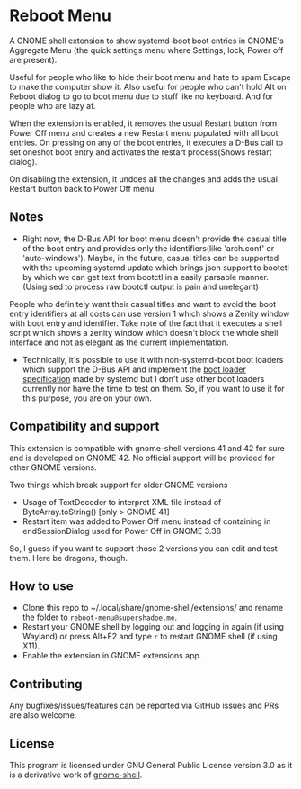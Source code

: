 # Reboot Menu
A GNOME shell extension to show systemd-boot boot entries in GNOME's Aggregate Menu (the quick settings menu where Settings, lock, Power off are present).

Useful for people who like to hide their boot menu and hate to spam Escape to make the computer show it.
Also useful for people who can't hold Alt on Reboot dialog to go to boot menu due to stuff like no keyboard.
And for people who are lazy af.

When the extension is enabled, it removes the usual Restart button from Power Off menu and creates a new Restart menu populated with all boot entries.
On pressing on any of the boot entries, it executes a D-Bus call to set oneshot boot entry and activates the restart process(Shows restart dialog).

On disabling the extension, it undoes all the changes and adds the usual Restart button back to Power Off menu.

## Notes
- Right now, the D-Bus API for boot menu doesn't provide the casual title of the boot entry and provides only the identifiers(like 'arch.conf' or 'auto-windows').
Maybe, in the future, casual titles can be supported with the upcoming systemd update which brings json support to bootctl by which we can get text from bootctl
in a easily parsable manner. (Using sed to process raw bootctl output is pain and unelegant)

People who definitely want their casual titles and want to avoid the boot entry identifiers at all costs can use version 1 which shows a Zenity window with boot
entry and identifier. Take note of the fact that it executes a shell script which shows a zenity window which doesn't block the whole shell interface and not as
elegant as the current implementation.

- Technically, it's possible to use it with non-systemd-boot boot loaders which support the D-Bus API and implement the [boot loader specification](https://systemd.io/BOOT_LOADER_SPECIFICATION) made by systemd but I don't use other boot loaders currently nor have the time to test on them. So, if you want to use it for this
purpose, you are on your own.

## Compatibility and support
This extension is compatible with gnome-shell versions 41 and 42 for sure and is developed on GNOME 42.
No official support will be provided for other GNOME versions.

Two things which break support for older GNOME versions
- Usage of TextDecoder to interpret XML file instead of ByteArray.toString() [only > GNOME 41]
- Restart item was added to Power Off menu instead of containing in endSessionDialog used for Power Off in GNOME 3.38

So, I guess if you want to support those 2 versions you can edit and test them. Here be dragons, though.

## How to use
- Clone this repo to ~/.local/share/gnome-shell/extensions/ and rename the folder to `reboot-menu@supershadoe.me`.
- Restart your GNOME shell by logging out and logging in again (if using Wayland) or press Alt+F2 and type `r` to restart GNOME shell (if using X11).
- Enable the extension in GNOME extensions app.

## Contributing
Any bugfixes/issues/features can be reported via GitHub issues and PRs are also welcome.

## License
This program is licensed under GNU General Public License version 3.0 as it is a derivative work of [gnome-shell](https://gitlab.gnome.org/GNOME/gnome-shell).
